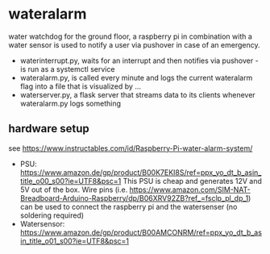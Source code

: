 # wateralarm
water watchdog for the ground floor,
a raspberry pi in combination with a water sensor is used to notify a user via pushover in case of an emergency.
* waterinterrupt.py, waits for an interrupt and then notifies via pushover - is run as a systemctl service
* wateralarm.py, is called every minute and logs the current wateralarm flag into a file that is visualized by ...
* waterserver.py, a flask server that streams data to its clients whenever wateralarm.py logs something

## hardware setup
see https://www.instructables.com/id/Raspberry-Pi-water-alarm-system/

* PSU: https://www.amazon.de/gp/product/B00K7EKI8S/ref=ppx_yo_dt_b_asin_title_o00_s00?ie=UTF8&psc=1
  This PSU is cheap and generates 12V and 5V out of the box. Wire pins (i.e. https://www.amazon.com/SIM-NAT-Breadboard-Arduino-Raspberry/dp/B06XRV92ZB?ref_=fsclp_pl_dp_1) can be used to connect the raspberry pi and the watersenser (no soldering required)
* Watersensor: https://www.amazon.de/gp/product/B00AMCONRM/ref=ppx_yo_dt_b_asin_title_o01_s00?ie=UTF8&psc=1
